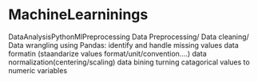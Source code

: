 # MachineLearninings
DataAnalysisPythonMlPreprocessing
Data Preprocessing/ Data cleaning/ Data wrangling
using Pandas:
identify and handle missing values
data formatin (staandarize values format/unit/convention....)
data normalization(centering/scaling)
data bining
turning catagorical values to numeric variables
